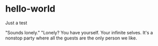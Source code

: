 # hello-world
Just a test

"Sounds lonely."
"Lonely? You have yourself. Your infinite selves. It's a nonstop party where all the guests are the only person we like.
